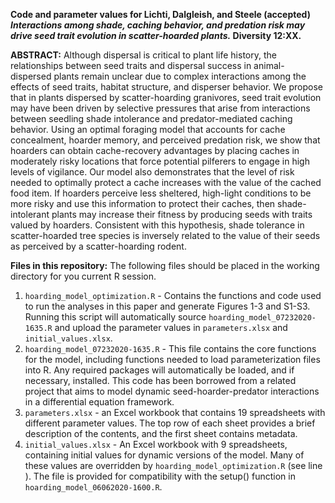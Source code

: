 **Code and parameter values for Lichti, Dalgleish, and Steele (accepted) *Interactions among shade, caching behavior, and predation risk may drive seed trait evolution in scatter-hoarded plants.* Diversity 12:XX.**


**ABSTRACT:** Although dispersal is critical to plant life history, the relationships between seed traits and dispersal success in animal-dispersed plants remain unclear due to complex interactions among the effects of seed traits, habitat structure, and disperser behavior. We propose that in plants dispersed by scatter-hoarding granivores, seed trait evolution may have been driven by selective pressures that arise from interactions between seedling shade intolerance and predator-mediated caching behavior. Using an optimal foraging model that accounts for cache concealment, hoarder memory, and perceived predation risk, we show that hoarders can obtain cache-recovery advantages by placing caches in moderately risky locations that force potential pilferers to engage in high levels of vigilance. Our model also demonstrates that the level of risk needed to optimally protect a cache increases with the value of the cached food item. If hoarders perceive less sheltered, high-light conditions to be more risky and use this information to protect their caches, then shade-intolerant plants may increase their fitness by producing seeds with traits valued by hoarders. Consistent with this hypothesis, shade tolerance in scatter-hoarded tree species is inversely related to the value of their seeds as perceived by a scatter-hoarding rodent. 

**Files in this repository:** The following files should be placed in the working directory for you current R session.

1. `hoarding_model_optimization.R` - Contains the functions and code used to run the analyses in this paper and generate Figures 1-3 and S1-S3. Running this script will automatically source  `hoarding_model_07232020-1635.R` and upload the parameter values in `parameters.xlsx` and `initial_values.xlsx`.
2. `hoarding_model_07232020-1635.R` - This file contains the core functions for the model, including functions needed to load parameterization files into R. Any required packages will automatically be loaded, and if necessary, installed.  This code has been borrowed from a related project that aims to model dynamic seed-hoarder-predator interactions in a differential equation framework.
3. `parameters.xlsx` - an Excel workbook that contains 19 spreadsheets with different parameter values.  The top row of each sheet provides a brief description of the contents, and the first sheet contains metadata.  
4. `initial_values.xlsx` - An Excel workbook with 9 spreadsheets, containing initial values for dynamic versions of the model. Many of these values are overridden by `hoarding_model_optimization.R` (see line ). The file is provided for compatibility with the setup() function in `hoarding_model_06062020-1600.R`.
